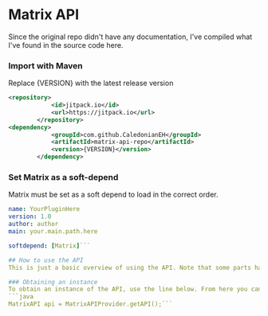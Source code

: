 # Matrix API
Since the original repo didn't have any documentation, I've compiled what I've found in the source code here.

### Import with Maven
Replace {VERSION} with the latest release version
```xml
<repository>
            <id>jitpack.io</id>
            <url>https://jitpack.io</url>
        </repository>
<dependency>
            <groupId>com.github.CaledonianEH</groupId>
            <artifactId>matrix-api-repo</artifactId>
            <version>{VERSION}</version>
        </dependency>
```

### Set Matrix as a soft-depend
Matrix must be set as a soft depend to load in the correct order.
```yaml
name: YourPluginHere
version: 1.0
author: author
main: your.main.path.here

softdepend: [Matrix]```

## How to use the API
This is just a basic overview of using the API. Note that some parts have broken due to not being updated

### Obtaining an instance
To obtain an instance of the API, use the line below. From here you can call the api using ```api```
```java
MatrixAPI api = MatrixAPIProvider.getAPI();```
